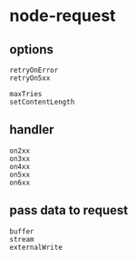 # node-request

## options
    retryOnError
    retryOn5xx

    maxTries
    setContentLength


## handler
    on2xx
    on3xx
    on4xx
    on5xx
    on6xx

## pass data to request
    buffer
    stream
    externalWrite
